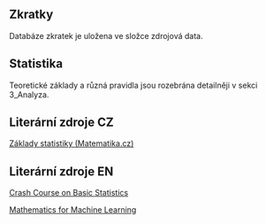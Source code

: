 ## Zkratky

Databáze zkratek je uložena ve složce zdrojová data.

## Statistika

Teoretické základy a různá pravidla jsou rozebrána detailněji v sekci 3_Analyza.

## Literární zdroje CZ

[Základy statistiky (Matematika.cz)](https://www.matweb.cz/zaklady-statistiky/)

## Literární zdroje EN

[Crash Course on Basic Statistics](https://cbmm.mit.edu/sites/default/files/documents/probability_handout.pdf)

[Mathematics for Machine Learning](https://mml-book.com/)


```python

```
